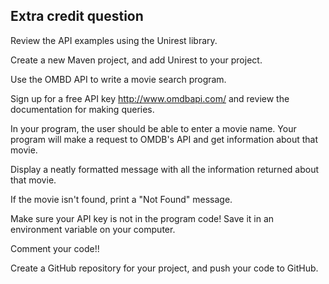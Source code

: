 ## Extra credit question

Review the API examples using the Unirest library.

Create a new Maven project, and add Unirest to your project.

Use the OMBD API to write a movie search program.

Sign up for a free API key http://www.omdbapi.com/ and review the documentation for making queries.

In your program, the user should be able to enter a movie name. Your program will make a request to OMDB's API and get information about that movie.

Display a neatly formatted message with all the information returned about that movie. 

If the movie isn't found, print a "Not Found" message.

Make sure your API key is not in the program code! Save it in an environment variable on your computer.

Comment your code!!

Create a GitHub repository for your project, and push your code to GitHub.